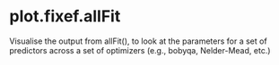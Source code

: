 # plot.fixef.allFit
Visualise the output from allFit(), to look at the parameters for a set of predictors across a set of optimizers (e.g., bobyqa, Nelder-Mead, etc.)
